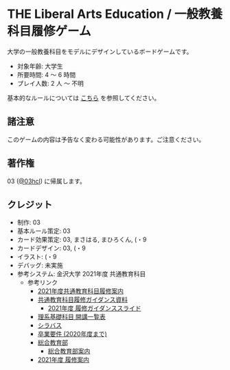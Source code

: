 # THE Liberal Arts Education / 一般教養科目履修ゲーム

大学の一般教養科目をモデルにデザインしているボードゲームです。

- 対象年齢: 大学生
- 所要時間: 4 ～ 6 時間
- プレイ人数: 2 人 ～ 不明

基本的なルールについては [こちら](./rule.md) を参照してください。

## 諸注意

このゲームの内容は予告なく変わる可能性があります。ご注意ください。

## 著作権

03 ([@03hcl](https://twitter.com/03hcl)) に帰属します。

## クレジット

- 制作: 03
- 基本ルール策定: 03
- カード効果策定: 03, まさはる, まひろくん, (・9
- カードデザイン: 03, (・9
- イラスト: (・9
- デバッグ: 未実施
- 参考システム: 金沢大学 2021年度 共通教育科目
  - 参考リンク
    - [2021年度共通教育科目履修案内](https://ilas.w3.kanazawa-u.ac.jp/ebook/2021/)
    - [共通教育科目履修ガイダンス資料](https://ilas.w3.kanazawa-u.ac.jp/students/beginners/preparation_video/)
      - [2021年度 履修ガイダンススライド](https://ilas.w3.kanazawa-u.ac.jp/wp-content/uploads/2021_guidance_slide.pdf)
    - [理系基礎科目 開講一覧表](https://ilas.w3.kanazawa-u.ac.jp/students/subject/%ef%bc%8d%ef%bc%8d%e5%9f%ba%e7%a4%8e%e7%a7%91%e7%9b%ae/attachment/2021-290x300/)
    - [シラバス](https://eduweb.sta.kanazawa-u.ac.jp/portal/Public/Syllabus/SearchMain.aspx)
    - [卒業要件 (2020年度まで)](https://www.kanazawa-u.ac.jp/education/educational/gak_menu013)
    - [総合教育部](https://ilas.w3.kanazawa-u.ac.jp/students/%E7%B7%8F%E5%90%88%E6%95%99%E8%82%B2%E9%83%A8/)
      - [総合教育部案内](https://ilas.w3.kanazawa-u.ac.jp/wp-content/uploads/R03_annai.pdf)
    - [2021年度 履修案内](https://ilas.w3.kanazawa-u.ac.jp/wp-content/uploads/risyu_annai_2021.pdf)
